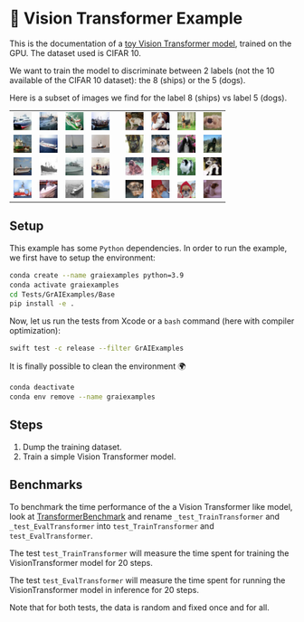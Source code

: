 # 🚀 Vision Transformer Example

This is the documentation of a [toy Vision Transformer model](../../Tests/GrAIExamples/TransformerExample.swift), 
trained on the GPU. 
The dataset used is CIFAR 10. 

We want to train the model to discriminate between 2 labels 
(not the 10 available of the CIFAR 10 dataset): the 8 (ships) or the 5 (dogs).

Here is a subset of images we find for the label 8 (ships) vs label 5 (dogs).

<table align="center" cellspacing="0" cellpadding="0">
    <tr>
        <td><img src="../../Tests/data/out/cifar-10/CIFAR8_0.png"></td>
        <td><img src="../../Tests/data/out/cifar-10/CIFAR8_1.png"></td>
        <td><img src="../../Tests/data/out/cifar-10/CIFAR8_2.png"></td>
        <td><img src="../../Tests/data/out/cifar-10/CIFAR8_3.png"></td>
        <td> </td>
        <td><img src="../../Tests/data/out/cifar-10/CIFAR5_0.png"></td>
        <td><img src="../../Tests/data/out/cifar-10/CIFAR5_1.png"></td>
        <td><img src="../../Tests/data/out/cifar-10/CIFAR5_2.png"></td>
        <td><img src="../../Tests/data/out/cifar-10/CIFAR5_3.png"></td>
    </tr>
    <tr>
        <td><img src="../../Tests/data/out/cifar-10/CIFAR8_4.png"></td>
        <td><img src="../../Tests/data/out/cifar-10/CIFAR8_5.png"></td>
        <td><img src="../../Tests/data/out/cifar-10/CIFAR8_6.png"></td>
        <td><img src="../../Tests/data/out/cifar-10/CIFAR8_7.png"></td>
        <td> </td>
        <td><img src="../../Tests/data/out/cifar-10/CIFAR5_4.png"></td>
        <td><img src="../../Tests/data/out/cifar-10/CIFAR5_5.png"></td>
        <td><img src="../../Tests/data/out/cifar-10/CIFAR5_6.png"></td>
        <td><img src="../../Tests/data/out/cifar-10/CIFAR5_7.png"></td>
    </tr>
    <tr>
        <td><img src="../../Tests/data/out/cifar-10/CIFAR8_8.png"></td>
        <td><img src="../../Tests/data/out/cifar-10/CIFAR8_9.png"></td>
        <td><img src="../../Tests/data/out/cifar-10/CIFAR8_10.png"></td>
        <td><img src="../../Tests/data/out/cifar-10/CIFAR8_11.png"></td>
        <td> </td>
        <td><img src="../../Tests/data/out/cifar-10/CIFAR5_8.png"></td>
        <td><img src="../../Tests/data/out/cifar-10/CIFAR5_9.png"></td>
        <td><img src="../../Tests/data/out/cifar-10/CIFAR5_10.png"></td>
        <td><img src="../../Tests/data/out/cifar-10/CIFAR5_11.png"></td>
    </tr>
    <tr>
        <td><img src="../../Tests/data/out/cifar-10/CIFAR8_12.png"></td>
        <td><img src="../../Tests/data/out/cifar-10/CIFAR8_13.png"></td>
        <td><img src="../../Tests/data/out/cifar-10/CIFAR8_14.png"></td>
        <td><img src="../../Tests/data/out/cifar-10/CIFAR8_15.png"></td>
        <td> </td>
        <td><img src="../../Tests/data/out/cifar-10/CIFAR5_12.png"></td>
        <td><img src="../../Tests/data/out/cifar-10/CIFAR5_13.png"></td>
        <td><img src="../../Tests/data/out/cifar-10/CIFAR5_14.png"></td>
        <td><img src="../../Tests/data/out/cifar-10/CIFAR5_15.png"></td>
    </tr>
</table>

## Setup

This example has some `Python` dependencies. In order to run 
the example, we first have to setup the environment: 

```bash
conda create --name graiexamples python=3.9
conda activate graiexamples
cd Tests/GrAIExamples/Base
pip install -e .
```

Now, let us run the tests from Xcode or a `bash` command (here with compiler 
optimization):

```bash
swift test -c release --filter GrAIExamples
```

It is finally possible to clean the environment 🌍

```bash     
conda deactivate
conda env remove --name graiexamples
```

## Steps

1. Dump the training dataset.  
1. Train a simple Vision Transformer model.

## Benchmarks

To benchmark the time performance of the a Vision Transformer like model, 
look at 
[TransformerBenchmark](../../Tests/GrAIExamples/TransformerBenchmark.swift) 
and rename 
`_test_TrainTransformer` and `_test_EvalTransformer` into 
`test_TrainTransformer` and `test_EvalTransformer`.

The test `test_TrainTransformer` will measure the time spent for training the 
VisionTransformer model for 20 steps.

The test `test_EvalTransformer` will measure the time spent for running the 
VisionTransformer model in inference for 20 steps.

Note that for both tests, the data is random and fixed once and for all.
